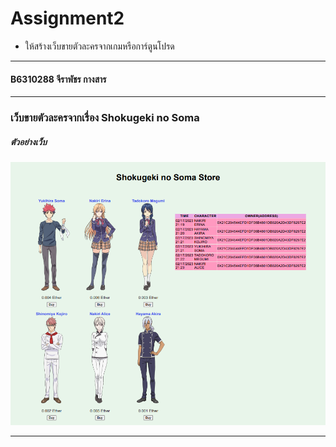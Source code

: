 # Assignment2
- ให้สร้างเว็บขายตัวละครจากเกมหรือการ์ตูนโปรด
<hr/>

#### B6310288 จีราพัชร กางสาร


<hr/>

### เว็บขายตัวละครจากเรื่อง Shokugeki no Soma

##### ตัวอย่างเว็บ
![alt text](https://github.com/JRKs1532/Blockchain_Assignment2/blob/main/example.png)

<hr>
